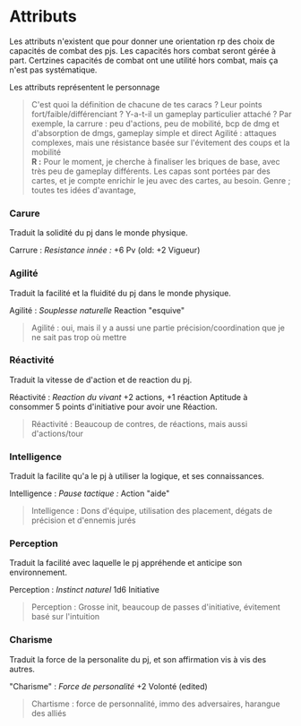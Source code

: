 # Attributs

Les attributs n'existent que pour donner une orientation rp des choix de capacités de combat des pjs.
Les capacités hors combat seront gérée à part. Certzines capacités de combat ont une utilité hors combat, mais ça n'est pas systématique. 

Les attributs représentent le personnage

> C'est quoi la définition de chacune de tes caracs ? Leur points fort/faible/différenciant ? Y-a-t-il un gameplay particulier attaché ?
> Par exemple, la carrure : peu d'actions, peu de mobilité, bcp de dmg et d'absorption de dmgs, gameplay simple et direct
  Agilité : attaques complexes, mais une résistance basée sur l'évitement des coups et la mobilité
><br> **R :** Pour le moment, je cherche à finaliser les briques de base, avec très peu de gameplay différents.
Les capas sont portées par des cartes, et je compte enrichir le jeu avec des cartes, au besoin. Genre ; toutes tes idées d'avantage,


### Carure
Traduit la solidité du pj dans le monde physique.

Carrure : _Resistance innée :_ +6 Pv (old: +2 Vigueur)

### Agilité
Traduit la facilité et la fluidité du pj dans le monde physique.

Agilité : _Souplesse naturelle_ Reaction "esquive"

> Agilité : oui, mais il y a aussi une partie précision/coordination que je ne sait pas trop où mettre

### Réactivité 
Traduit la vitesse de d'action et de reaction du pj. 

Réactivité : _Reaction du vivant_ +2 actions, +1 réaction
Aptitude à consommer 5 points d'initiative pour avoir une Réaction.

> Réactivité : Beaucoup de contres, de réactions, mais aussi d'actions/tour

### Intelligence
Traduit la facilite qu'a le pj à utiliser la logique, et ses connaissances. 

Intelligence : _Pause tactique :_ Action "aide"

> Intelligence : Dons d'équipe, utilisation des placement, dégats de précision et d'ennemis jurés
 
### Perception
Traduit la facilité avec laquelle le pj appréhende et anticipe son environnement. 

Perception : _Instinct naturel_ 1d6 Initiative

> Perception : Grosse init, beaucoup de passes d'initiative, évitement basé sur l'intuition

### Charisme
Traduit la force de la personalite du pj, et son affirmation vis à vis des autres.

"Charisme" : _Force de personalité_ +2 Volonté (edited)

> Chartisme : force de personnalité, immo des adversaires, harangue des alliés